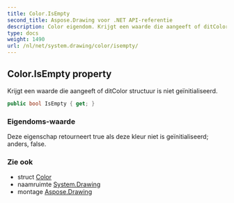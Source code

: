 ```yaml
---
title: Color.IsEmpty
second_title: Aspose.Drawing voor .NET API-referentie
description: Color eigendom. Krijgt een waarde die aangeeft of ditColor structuur is niet geïnitialiseerd.
type: docs
weight: 1490
url: /nl/net/system.drawing/color/isempty/
---
```

## Color.IsEmpty property

Krijgt een waarde die aangeeft of ditColor structuur is niet geïnitialiseerd.

```csharp
public bool IsEmpty { get; }
```

### Eigendoms-waarde

Deze eigenschap retourneert true als deze kleur niet is geïnitialiseerd; anders, false.

### Zie ook

* struct [Color](../)
* naamruimte [System.Drawing](../../color/)
* montage [Aspose.Drawing](../../../)


